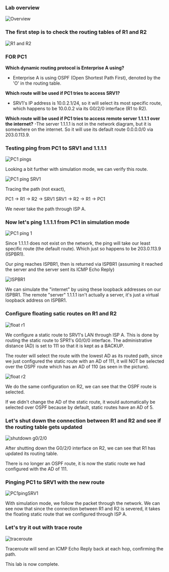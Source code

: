 ### Lab overview

![Overview](floating-static-routes-ss1.png)

### The first step is to check the routing tables of R1 and R2

![R1 and R2](floating-static-routes-ss2.png)


### FOR PC1 

**Which dynamic routing protocol is Enterprise A using?**
- Enterprise A is using OSPF (Open Shortest Path First), denoted by the 'O' in the routing table.

**Which route will be used if PC1 tries to access SRV1?**
- SRV1's IP address is 10.0.2.1/24, so it will select its most specific route, which happens to be 10.0.0.2 via its G0/2/0 interface (R1 to R2).

**Which route will be used if PC1 tries to access remote server 1.1.1.1 over the internet?**
-The server 1.1.1.1 is not in the network diagram, but it is somewhere on the internet. So it will use its default route 0.0.0.0/0 via 203.0.113.9.

### Testing ping from PC1 to SRV1 and 1.1.1.1

![PC1 pings](floating-static-routes-ss3.png)

Looking a bit further with simulation mode, we can verify this route.

![PC1 ping SRV1](floating-static-routes-ss4.png)

Tracing the path (not exact),

PC1 -> R1 -> R2 -> SRV1
SRV1 -> R2 -> R1 -> PC1

We never take the path through ISP A.

### Now let's ping 1.1.1.1 from PC1 in simulation mode

![PC1 ping 1](floating-static-routes-ss5.png)

Since 1.1.1.1 does not exist on the network, the ping will take our least specific route (the default route). Which just so happens to be 203.0.113.9 (ISPBR1).

Our ping reaches ISPBR1, then is returned via ISPBR1 (assuming it reached the server and the server sent its ICMP Echo Reply)

![ISPBR1](floating-static-routes-ss6.png)

We can simulate the "internet" by using these loopback addresses on our ISPBR1. The remote "server" 1.1.1.1 isn't actually a server, it's just a virtual loopback address on ISPBR1.

### Configure floating satic routes on R1 and R2

![float r1](floating-static-routes-ss7.png)

We configure a static route to SRV1's LAN through ISP A. This is done by routing the static route to SPR1's G0/0/0 interface. The administrative distance (AD) is set to 111 so that it is kept as a BACKUP. 

The router will select the route with the lowest AD as its routed path, since we just configured the static route with an AD of 111, it will NOT be selected over the OSPF route which has an AD of 110 (as seen in the picture).

![float r2](floating-static-routes-ss8.png)

We do the same configuration on R2, we can see that the OSPF route is selected.

If we didn't change the AD of the static route, it would automatically be selected over OSPF because by default, static routes have an AD of 5.

### Let's shut down the connection between R1 and R2 and see if the routing table gets updated

![shutdown g0/2/0](floating-static-routes-ss9.png)

After shutting down the G0/2/0 interface on R2, we can see that R1 has updated its routing table.

There is no longer an OSPF route, it is now the static route we had configured with the AD of 111.

### Pinging PC1 to SRV1 with the new route

![PC1pingSRV1](floating-static-routes-ss10.png)

With simulation mode, we follow the packet through the network. We can see now that since the connection between R1 and R2 is severed, it takes the floating static route that we configured through ISP A.

### Let's try it out with trace route

![traceroute](floating-static-routes-ss11.png)

Traceroute will send an ICMP Echo Reply back at each hop, confirming the path.

This lab is now complete.


